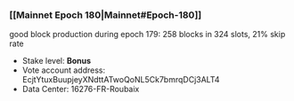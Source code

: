 ### [[Mainnet Epoch 180|Mainnet#Epoch-180]]
good block production during epoch 179: 258 blocks in 324 slots, 21% skip rate
* Stake level: **Bonus** 
* Vote account address: EcjtYtuxBuupjeyXNdttATwoQoNL5Ck7bmrqDCj3ALT4
* Data Center: 16276-FR-Roubaix